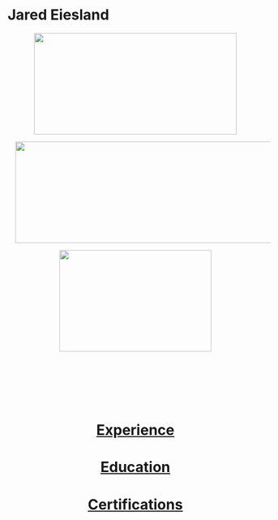 # Jared Eiesland
<html>
  <Body>
  
   <p><center><img style="padding: 0 15px; float: middle;" 
            src ="https://i.imgur.com/JZI2hPi.gif" 
            width="400" height="200"
            align="middle"></p>
            
   <p><img style="padding: 0 15px; float: middle;" 
            src ="https://i.imgur.com/pI9Yf3d.jpg" 
            width="600" height="200"
            align="middle">         </p>    
            
   <p><img style="padding: 0 15px; float: middle;" 
            src ="https://i.imgur.com/Uai8sk0.jpg" 
            width="300" height="200"
           align="middle">          </p>
     


        
    
   </br>
    </br>
    </br>
    </br>
    </br>
   <h1><a href="https://github.com/jaredeiesland/Curriculum-Vitae/blob/master/Experience.md#jared-eiesland---experience">Experience</a></h1>
     <h1><a href="https://github.com/jaredeiesland/Curriculum-Vitae/blob/master/Education.md#jared-eiesland---education">Education</a></h1>
         <h1><a href="https://github.com/jaredeiesland/Curriculum-Vitae/blob/master/Certifications.md#jared-eiesland---certifications">Certifications</a></h1>
    
   </body>
  </html>

